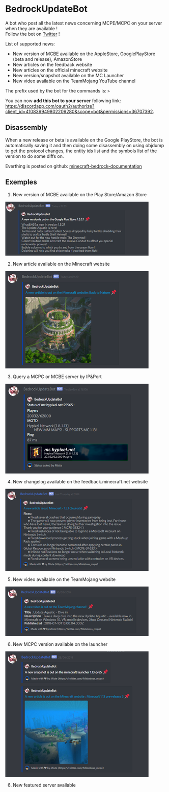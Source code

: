 # BedrockUpdateBot

A bot who post all the latest news concerning MCPE/MCPC on your server when they are available !  
Follow the bot on [Twitter](https://twitter.com/MCBEAlerts) !

List of supported news:
  - New version of MCBE available on the AppleStore, GooglePlayStore (beta and release), AmazonStore
  - New articles on the feedback website
  - New articles on the official minecraft website
  - New version/snapshot available on the MC Launcher
  - New video available on the TeamMojang YouTube channel
  
  The prefix used by the bot for the commands is: ```>``` 
  
 You can now **add this bot to your server** following link: https://discordapp.com/oauth2/authorize?client_id=410839949802209280&scope=bot&permissions=36707392.

 ## Disassembly

 When a new release or beta is available on the Google PlayStore, the bot is automatically saving it and then doing some disassembly on using objdump to get the protocol changes, the entity ids list and the symbols list of the version to do some diffs on.

Everthing is posted on github: [minecraft-bedrock-documentation](https://github.com/MisteFr/minecraft-bedrock-documentation)
 
 ## Exemples

 1) New version of MCBE available on the Play Store/Amazon Store
 <img src="https://github.com/MisteFr/BedrockUpdateBot/raw/master/img/exemple1.png" width="450">
 
 2) New article available on the Minecraft website
 <img src="https://github.com/MisteFr/BedrockUpdateBot/raw/master/img/exemple2.png" width="450">
 
 3) Query a MCPC or MCBE server by IP&Port
 <img src="https://github.com/MisteFr/BedrockUpdateBot/raw/master/img/exemple3.png" width="450">
 
 4) New changelog available on the feedback.minecraft.net website
 <img src="https://github.com/MisteFr/BedrockUpdateBot/raw/master/img/exemple4.png" width="450">
 
 5) New video available on the TeamMojang website
 <img src="https://github.com/MisteFr/BedrockUpdateBot/raw/master/img/exemple5.png" width="450">
 
 6) New MCPC version available on the launcher
 <img src="https://github.com/MisteFr/BedrockUpdateBot/raw/master/img/exemple6.png" width="450">
 
  6) New featured server available